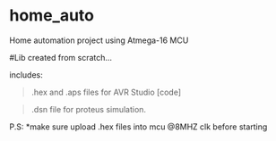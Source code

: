# home_auto
Home automation project using Atmega-16 MCU

#Lib created from scratch...

includes:

>.hex and .aps files for AVR Studio [code]

> .dsn file for proteus simulation.

P.S:
*make sure upload .hex files into mcu @8MHZ clk before starting
